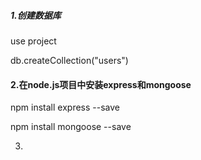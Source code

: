 ##### 1.创建数据库

use project

db.createCollection("users")



#### 2.在node.js项目中安装express和mongoose

npm install express --save

npm install mongoose --save



3.

